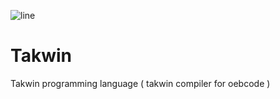 ![line](https://github.com/MantiqStudio/Takwin/assets/167381007/c371bb73-a2da-462b-ab5c-3db4c11ae6ea)
# Takwin
Takwin programming language ( takwin compiler for oebcode )
